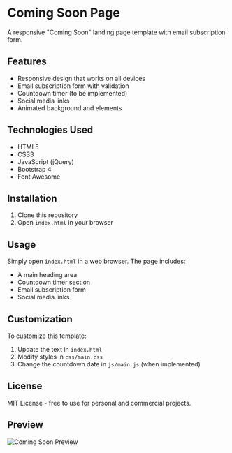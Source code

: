 # Coming Soon Page

A responsive "Coming Soon" landing page template with email subscription form.

## Features

- Responsive design that works on all devices
- Email subscription form with validation
- Countdown timer (to be implemented)
- Social media links
- Animated background and elements

## Technologies Used

- HTML5
- CSS3
- JavaScript (jQuery)
- Bootstrap 4
- Font Awesome

## Installation

1. Clone this repository
2. Open `index.html` in your browser

## Usage

Simply open `index.html` in a web browser. The page includes:

- A main heading area
- Countdown timer section
- Email subscription form
- Social media links

## Customization

To customize this template:

1. Update the text in `index.html`
2. Modify styles in `css/main.css`
3. Change the countdown date in `js/main.js` (when implemented)

## License

MIT License - free to use for personal and commercial projects.

## Preview

![Coming Soon Preview](preview.png)
